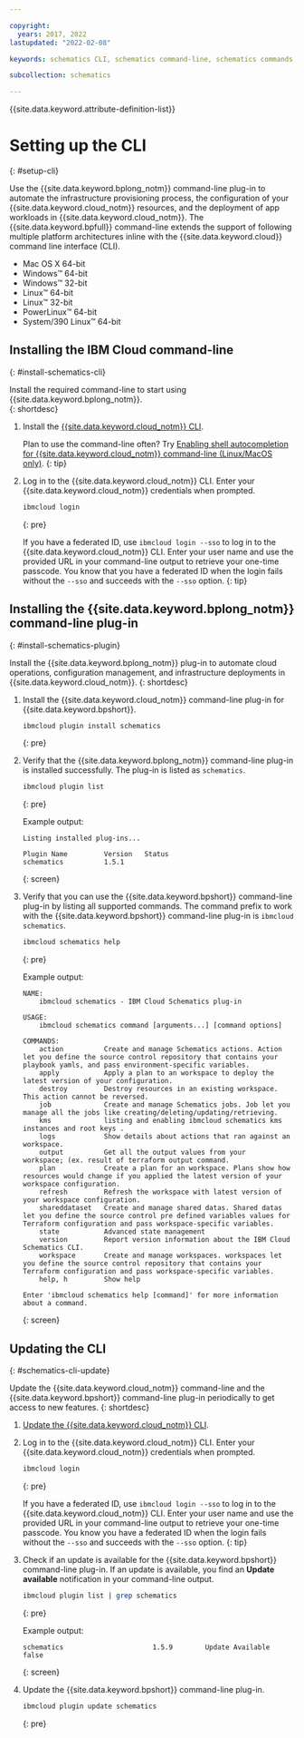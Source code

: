 ```yaml
---

copyright:
  years: 2017, 2022
lastupdated: "2022-02-08"

keywords: schematics CLI, schematics command-line, schematics commands, terraform commands, terraform CLI, setting up schematics CLI, cli

subcollection: schematics

---
```


{{site.data.keyword.attribute-definition-list}}

# Setting up the CLI 
{: #setup-cli}

Use the {{site.data.keyword.bplong_notm}} command-line plug-in to automate the infrastructure provisioning process, the configuration of your {{site.data.keyword.cloud_notm}} resources, and the deployment of app workloads in {{site.data.keyword.cloud_notm}}. The {{site.data.keyword.bpfull}} command-line extends the support of following multiple platform architectures inline with the {{site.data.keyword.cloud}} command line interface (CLI).

- Mac OS X 64-bit
- Windows&trade; 64-bit
- Windows&trade; 32-bit
- Linux&trade; 64-bit
- Linux&trade; 32-bit
- PowerLinux&trade; 64-bit
- System/390 Linux&trade; 64-bit

## Installing the IBM Cloud command-line 
{: #install-schematics-cli}

Install the required command-line to start using {{site.data.keyword.bplong_notm}}.  
{: shortdesc}

1. Install the [{{site.data.keyword.cloud_notm}} CLI](/docs/cli?topic=cli-getting-started). 

    Plan to use the command-line often? Try [Enabling shell autocompletion for {{site.data.keyword.cloud_notm}} command-line (Linux/MacOS only)](/docs/cli?topic=cli-shell-autocomplete#shell-autocomplete-linux).
    {: tip}

2. Log in to the {{site.data.keyword.cloud_notm}} CLI. Enter your {{site.data.keyword.cloud_notm}} credentials when prompted.
    ```sh
    ibmcloud login
    ```
    {: pre}

    If you have a federated ID, use `ibmcloud login --sso` to log in to the {{site.data.keyword.cloud_notm}} CLI. Enter your user name and use the provided URL in your command-line output to retrieve your one-time passcode. You know that you have a federated ID when the login fails without the `--sso` and succeeds with the `--sso` option.
    {: tip}

## Installing the {{site.data.keyword.bplong_notm}} command-line plug-in
{: #install-schematics-plugin}

Install the {{site.data.keyword.bplong_notm}} plug-in to automate cloud operations, configuration management, and infrastructure deployments in {{site.data.keyword.cloud_notm}}. 
{: shortdesc}

1. Install the {{site.data.keyword.cloud_notm}} command-line plug-in for {{site.data.keyword.bpshort}}.
    ```sh
    ibmcloud plugin install schematics
    ```
    {: pre}

2. Verify that the {{site.data.keyword.bplong_notm}} command-line plug-in is installed successfully. The plug-in is listed as `schematics`.
    ```sh
    ibmcloud plugin list
    ```
    {: pre}

    Example output:

    ```text
    Listing installed plug-ins...

    Plugin Name         Version   Status        
    schematics          1.5.1     
    ```
    {: screen}

3. Verify that you can use the {{site.data.keyword.bpshort}} command-line plug-in by listing all supported commands. The command prefix to work with the {{site.data.keyword.bpshort}} command-line plug-in is `ibmcloud schematics`. 
    ```sh
    ibmcloud schematics help
    ```
    {: pre}

    Example output: 
    ```text
    NAME:
        ibmcloud schematics - IBM Cloud Schematics plug-in

    USAGE:
        ibmcloud schematics command [arguments...] [command options]

    COMMANDS:
        action          Create and manage Schematics actions. Action let you define the source control repository that contains your playbook yamls, and pass environment-specific variables.
        apply           Apply a plan to an workspace to deploy the latest version of your configuration.
        destroy         Destroy resources in an existing workspace. This action cannot be reversed.
        job             Create and manage Schematics jobs. Job let you manage all the jobs like creating/deleting/updating/retrieving.
        kms             listing and enabling ibmcloud schematics kms instances and root keys .
        logs            Show details about actions that ran against an workspace.
        output          Get all the output values from your workspace; (ex. result of terraform output command.
        plan            Create a plan for an workspace. Plans show how resources would change if you applied the latest version of your workspace configuration.
        refresh         Refresh the workspace with latest version of your workspace configuration.
        shareddataset   Create and manage shared datas. Shared datas let you define the source control pre defined variables values for Terraform configuration and pass workspace-specific variables.
        state           Advanced state management
        version         Report version information about the IBM Cloud Schematics CLI.
        workspace       Create and manage workspaces. workspaces let you define the source control repository that contains your Terraform configuration and pass workspace-specific variables.
        help, h         Show help

    Enter 'ibmcloud schematics help [command]' for more information about a command.

    ```
    {: screen}

## Updating the CLI
{: #schematics-cli-update}

Update the {{site.data.keyword.cloud_notm}} command-line and the {{site.data.keyword.bpshort}} command-line plug-in periodically to get access to new features. 
{: shortdesc}

1. [Update the {{site.data.keyword.cloud_notm}} CLI](/docs/cli?topic=cli-install-ibmcloud-cli#update-ibmcloud-cli). 

2. Log in to the {{site.data.keyword.cloud_notm}} CLI. Enter your {{site.data.keyword.cloud_notm}} credentials when prompted.

    ```sh
    ibmcloud login
    ```
    {: pre}

    If you have a federated ID, use `ibmcloud login --sso` to log in to the {{site.data.keyword.cloud_notm}} CLI. Enter your user name and use the provided URL in your command-line output to retrieve your one-time passcode. You know you have a federated ID when the login fails without the `--sso` and succeeds with the `--sso` option.
    {: tip}

3. Check if an update is available for the {{site.data.keyword.bpshort}} command-line plug-in. If an update is available, you find an **Update available** notification in your command-line output. 
    ```sh
    ibmcloud plugin list | grep schematics
    ```
    {: pre}

    Example output: 

    ```text
    schematics                      1.5.9        Update Available           false
    ```
    {: screen}

4. Update the {{site.data.keyword.bpshort}} command-line plug-in. 
    ```sh
    ibmcloud plugin update schematics
    ```
    {: pre}


